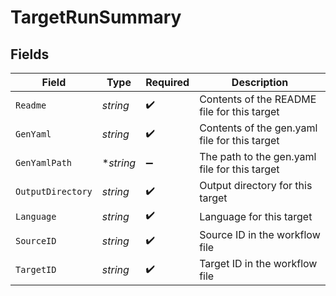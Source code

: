 # TargetRunSummary


## Fields

| Field                                         | Type                                          | Required                                      | Description                                   |
| --------------------------------------------- | --------------------------------------------- | --------------------------------------------- | --------------------------------------------- |
| `Readme`                                      | *string*                                      | :heavy_check_mark:                            | Contents of the README file for this target   |
| `GenYaml`                                     | *string*                                      | :heavy_check_mark:                            | Contents of the gen.yaml file for this target |
| `GenYamlPath`                                 | **string*                                     | :heavy_minus_sign:                            | The path to the gen.yaml file for this target |
| `OutputDirectory`                             | *string*                                      | :heavy_check_mark:                            | Output directory for this target              |
| `Language`                                    | *string*                                      | :heavy_check_mark:                            | Language for this target                      |
| `SourceID`                                    | *string*                                      | :heavy_check_mark:                            | Source ID in the workflow file                |
| `TargetID`                                    | *string*                                      | :heavy_check_mark:                            | Target ID in the workflow file                |